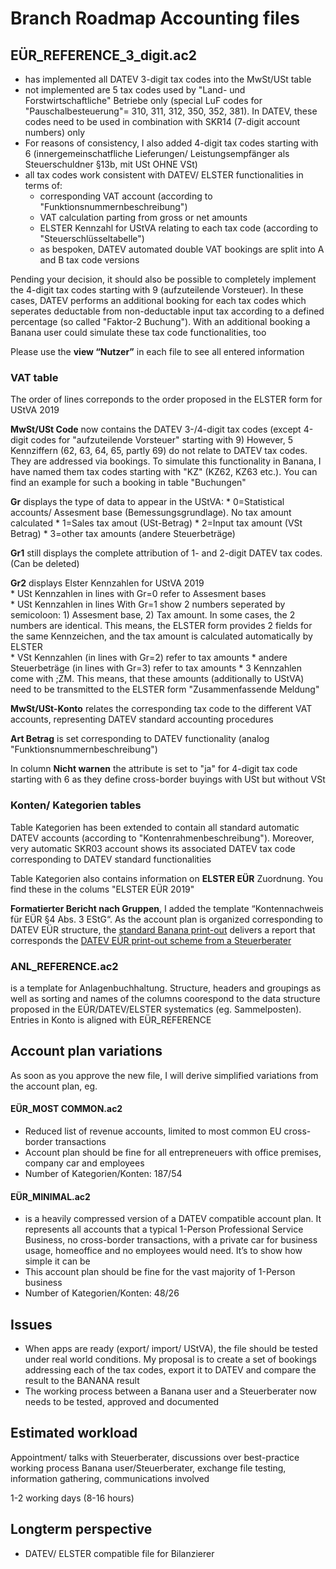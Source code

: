 # Branch Roadmap Accounting files

## EÜR_REFERENCE_3_digit.ac2

* has implemented all DATEV 3-digit tax codes into the MwSt/USt table
* not implemented are 5 tax codes used by "Land- und Forstwirtschaftliche" Betriebe only (special LuF codes for "Pauschalbesteuerung"= 310, 311, 312, 350, 352, 381). In DATEV, these codes need to be used in combination with SKR14 (7-digit account numbers) only
* For reasons of consistency, I also added 4-digit tax codes starting with 6 (innergemeinschatfliche Lieferungen/ Leistungsempfänger als Steuerschuldner §13b, mit USt OHNE VSt)
* all tax codes work consistent with DATEV/ ELSTER functionalities in terms of:
    * corresponding VAT account (according to "Funktionsnummernbeschreibung")
    * VAT calculation parting from gross or net amounts
    * ELSTER Kennzahl for UStVA relating to each tax code (according to "Steuerschlüsseltabelle")
    * as bespoken, DATEV automated double VAT bookings are split into A and B tax code versions 

Pending your decision, it should also be possible to completely implement the 4-digit tax codes starting with 9 (aufzuteilende Vorsteuer). In these cases, DATEV performs an additional booking for each tax codes which seperates deductable from non-deductable input tax according to a defined percentage (so called "Faktor-2 Buchung"). With an additional booking a Banana user could simulate these tax code functionalities, too

Please use the **view “Nutzer”** in each file to see all entered information    

### VAT table   

The order of lines correponds to the order proposed in the ELSTER form for UStVA 2019

**MwSt/USt Code** now contains the DATEV 3-/4-digit tax codes (except 4-digit codes for "aufzuteilende Vorsteuer" starting with 9)
However, 5 Kennziffern (62, 63, 64, 65, partly 69) do not relate to DATEV tax codes. They are addressed via bookings. To simulate this functionality in Banana, I have named them tax codes starting with "KZ" (KZ62, KZ63 etc.). You can find an example for such a booking in table "Buchungen"

**Gr** displays the type of data to appear in the UStVA:
    * 0=Statistical accounts/ Assesment base (Bemessungsgrundlage). No tax amount calculated
    * 1=Sales tax amout (USt-Betrag)
    * 2=Input tax amount (VSt Betrag)
    * 3=other tax amounts (andere Steuerbeträge)

**Gr1** still displays the complete attribution of 1- and 2-digit DATEV tax codes. (Can be deleted)

**Gr2** displays Elster Kennzahlen for UStVA 2019   
    * USt Kennzahlen in lines with Gr=0 refer to Assesment bases       
    * USt Kennzahlen in lines With Gr=1 show 2 numbers seperated by semicoloon: 1) Assesment base, 2) Tax amount. In some cases, the 2 numbers are identical. This means, the ELSTER form provides 2 fields for the same Kennzeichen, and the tax amount is calculated automatically by ELSTER     
    * VSt Kennzahlen (in lines with Gr=2) refer to tax amounts
    * andere Steuerbeträge (in lines with Gr=3) refer to tax amounts
    * 3 Kennzahlen come with ;ZM. This means, that these amounts (additionally to UStVA) need to be transmitted to the ELSTER form "Zusammenfassende Meldung"
    
**MwSt/USt-Konto** relates the corresponding tax code to the different VAT accounts, representing DATEV standard accounting procedures

**Art Betrag** is set corresponding to DATEV functionality (analog "Funktionsnummernbeschreibung")

In column **Nicht warnen** the attribute is set to "ja" for 4-digit tax code starting with 6 as they define cross-border buyings with USt but without VSt


### Konten/ Kategorien tables

Table Kategorien has been extended to contain all standard automatic DATEV accounts (according to "Kontenrahmenbeschreibung"). Moreover, very automatic SKR03 account shows its associated DATEV tax code corresponding to DATEV standard functionalities    

Table Kategorien also contains information on **ELSTER EÜR** Zuordnung. You find these in the colums "ELSTER EÜR 2019"

**Formatierter Bericht nach Gruppen**, I added the template “Kontennachweis für EÜR §4 Abs. 3 EStG“. As the account plan is organized corresponding to DATEV EÜR structure, the [standard Banana print-out](https://github.com/RobertUlb/Germany/blob/patch-1/E%C3%9CRDossier/1_Accounting%20File%20E%C3%9CR%20and%20Anlagenspiegel/E%C3%9CR%20Printout%20from%20Banana.pdf "Example") delivers a report that corresponds the [DATEV EÜR print-out scheme from a Steuerberater](https://github.com/RobertUlb/Germany/blob/patch-1/E%C3%9CRDossier/1_Accounting%20File%20E%C3%9CR%20and%20Anlagenspiegel/DATEV%20E%C3%9CR%20Examples/E%C3%9CR%20DATEV%20Beispiel%20StB%20Heiko%20Primas.pdf "Example Heiko Primas")


### ANL_REFERENCE.ac2
is a template for Anlagenbuchhaltung. Structure, headers and groupings as well as sorting and names of the columns coorespond to the data structure proposed in the EÜR/DATEV/ELSTER systematics (eg. Sammelposten). Entries in Konto is aligned with EÜR_REFERENCE


## Account plan variations
As soon as you approve the new file, I will derive simplified variations from the account plan, eg.

#### EÜR_MOST COMMON.ac2
* Reduced list of revenue accounts, limited to most common EU cross-border transactions
* Account plan should be fine for all entrepreneuers with office premises, company car and employees
* Number of Kategorien/Konten: 187/54

#### EÜR_MINIMAL.ac2
* is a heavily compressed version of a DATEV compatible account plan. It represents all accounts that a typical 1-Person Professional Service Business, no cross-border transactions, with a private car for business usage, homeoffice and no employees would need. It’s to show how simple it can be
* This account plan should be fine for the vast majority of 1-Person business
* Number of Kategorien/Konten: 48/26


## Issues
* When apps are ready (export/ import/ UStVA), the file should be tested under real world conditions. My proposal is to create a set of bookings addressing each of the tax codes, export it to DATEV and compare the result to the BANANA result
* The working process between a Banana user and a Steuerberater now needs to be tested, approved and documented


## Estimated workload
Appointment/ talks with Steuerberater, discussions over best-practice working process Banana user/Steuerberater, exchange file testing, information gathering, communications involved

1-2 working days (8-16 hours)

## Longterm perspective
* DATEV/ ELSTER compatible file for Bilanzierer






